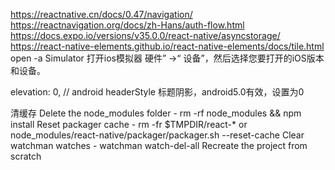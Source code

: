 https://reactnative.cn/docs/0.47/navigation/
https://reactnavigation.org/docs/zh-Hans/auth-flow.html
https://docs.expo.io/versions/v35.0.0/react-native/asyncstorage/
https://react-native-elements.github.io/react-native-elements/docs/tile.html
open -a Simulator
打开ios模拟器
硬件” →“ 设备”，然后选择您要打开的iOS版本和设备。


elevation: 0,
// android headerStyle 标题阴影，android5.0有效，设置为0


清缓存
Delete the node_modules folder - rm -rf node_modules && npm install
Reset packager cache - rm -fr $TMPDIR/react-* or node_modules/react-native/packager/packager.sh --reset-cache
Clear watchman watches - watchman watch-del-all
Recreate the project from scratch
